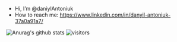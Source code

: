 - Hi, I’m @daniylAntoniuk
- How to reach me: https://www.linkedin.com/in/danyil-antoniuk-37a0a91a7/

<!---
daniylAntoniuk/daniylAntoniuk is a ✨ special ✨ repository because its `README.md` (this file) appears on your GitHub profile.
You can click the Preview link to take a look at your changes.
--->
![Anurag's github stats](https://github-readme-stats.vercel.app/api?username=daniylAntoniuk&show_icons=true)
![visitors](https://visitor-badge.laobi.icu/badge?page_id=daniylAntoniuk.visitor-badge)
